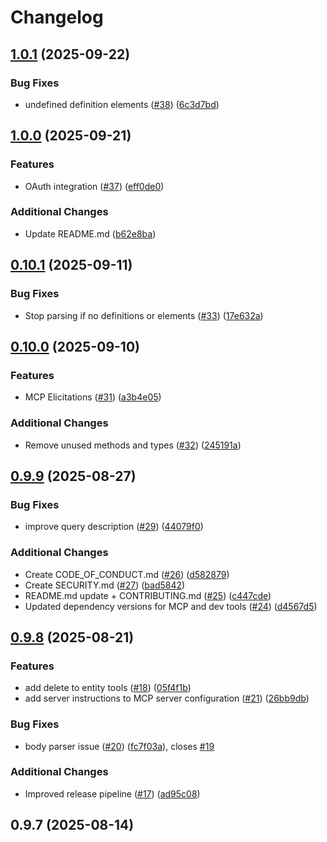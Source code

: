 # Changelog

## [1.0.1](https://github.com/gavdilabs/cap-mcp-plugin/compare/1.0.0...1.0.1) (2025-09-22)

### Bug Fixes

* undefined definition elements ([#38](https://github.com/gavdilabs/cap-mcp-plugin/issues/38)) ([6c3d7bd](https://github.com/gavdilabs/cap-mcp-plugin/commit/6c3d7bd2cc80435787ada529e0257fd8332b9532))

## [1.0.0](https://github.com/gavdilabs/cap-mcp-plugin/compare/0.10.1...1.0.0) (2025-09-21)

### Features

* OAuth integration ([#37](https://github.com/gavdilabs/cap-mcp-plugin/issues/37)) ([eff0de0](https://github.com/gavdilabs/cap-mcp-plugin/commit/eff0de095ab0b35c3feb32505d830509cb39cc9e))

### Additional Changes

* Update README.md ([b62e8ba](https://github.com/gavdilabs/cap-mcp-plugin/commit/b62e8ba1655e282b32ffbe634f23f68d21e9e11d))

## [0.10.1](https://github.com/gavdilabs/cap-mcp-plugin/compare/0.10.0...0.10.1) (2025-09-11)

### Bug Fixes

* Stop parsing if no definitions or elements ([#33](https://github.com/gavdilabs/cap-mcp-plugin/issues/33)) ([17e632a](https://github.com/gavdilabs/cap-mcp-plugin/commit/17e632a7826cb62b57f259d9aeddd4cb0522dec9))

## [0.10.0](https://github.com/gavdilabs/cap-mcp-plugin/compare/0.9.9...0.10.0) (2025-09-10)

### Features

* MCP Elicitations ([#31](https://github.com/gavdilabs/cap-mcp-plugin/issues/31)) ([a3b4e05](https://github.com/gavdilabs/cap-mcp-plugin/commit/a3b4e0575586eefc02a3312de231d4cc847a3b2b))

### Additional Changes

* Remove unused methods and types ([#32](https://github.com/gavdilabs/cap-mcp-plugin/issues/32)) ([245191a](https://github.com/gavdilabs/cap-mcp-plugin/commit/245191ad7c4dc7c46e8ba3fdad72a2d8e6a21e54))

## [0.9.9](https://github.com/gavdilabs/cap-mcp-plugin/compare/0.9.8...0.9.9) (2025-08-27)

### Bug Fixes

* improve query description ([#29](https://github.com/gavdilabs/cap-mcp-plugin/issues/29)) ([44079f0](https://github.com/gavdilabs/cap-mcp-plugin/commit/44079f041fa103741966821200519dc57258930b))

### Additional Changes

* Create CODE_OF_CONDUCT.md ([#26](https://github.com/gavdilabs/cap-mcp-plugin/issues/26)) ([d582879](https://github.com/gavdilabs/cap-mcp-plugin/commit/d5828792b0462d8f34b5ca50c0c70cecd435aff8))
* Create SECURITY.md ([#27](https://github.com/gavdilabs/cap-mcp-plugin/issues/27)) ([bad5842](https://github.com/gavdilabs/cap-mcp-plugin/commit/bad58427fb45521e4b7759e20c97e4f41e62ce7a))
* README.md update + CONTRIBUTING.md  ([#25](https://github.com/gavdilabs/cap-mcp-plugin/issues/25)) ([c447cde](https://github.com/gavdilabs/cap-mcp-plugin/commit/c447cde9aa73ead2b4fdf38da49c9bbb4f79efb7))
* Updated dependency versions for MCP and dev tools ([#24](https://github.com/gavdilabs/cap-mcp-plugin/issues/24)) ([d4567d5](https://github.com/gavdilabs/cap-mcp-plugin/commit/d4567d5bb15ef312760ce3acfacca4aef05d915c))

## [0.9.8](https://github.com/gavdilabs/cap-mcp-plugin/compare/0.9.7...0.9.8) (2025-08-21)

### Features

* add delete to entity tools ([#18](https://github.com/gavdilabs/cap-mcp-plugin/issues/18)) ([05f4f1b](https://github.com/gavdilabs/cap-mcp-plugin/commit/05f4f1b64b66f923eb7020924d056efe17ebaeb6))
* add server instructions to MCP server configuration ([#21](https://github.com/gavdilabs/cap-mcp-plugin/issues/21)) ([26bb9db](https://github.com/gavdilabs/cap-mcp-plugin/commit/26bb9db553f28cbe75fabc8d6baa7defbe6501f8))

### Bug Fixes

* body parser issue ([#20](https://github.com/gavdilabs/cap-mcp-plugin/issues/20)) ([fc7f03a](https://github.com/gavdilabs/cap-mcp-plugin/commit/fc7f03a5a9c7ccab0d553228ed432d10410912fc)), closes [#19](https://github.com/gavdilabs/cap-mcp-plugin/issues/19)

### Additional Changes

* Improved release pipeline ([#17](https://github.com/gavdilabs/cap-mcp-plugin/issues/17)) ([ad95c08](https://github.com/gavdilabs/cap-mcp-plugin/commit/ad95c08041aa8770fbbec0791a453e1436cb810c))

## 0.9.7 (2025-08-14)
